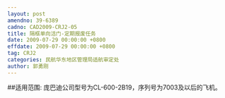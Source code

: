 ```yaml
---
layout: post
amendno: 39-6389
cadno: CAD2009-CRJ2-05
title: 隔框单向活门-定期报废任务
date: 2009-07-29 00:00:00 +0800
effdate: 2009-07-29 00:00:00 +0800
tag: CRJ2
categories: 民航华东地区管理局适航审定处
author: 郭勇刚
---
```


##适用范围:
庞巴迪公司型号为CL-600-2B19，序列号为7003及以后的飞机。

